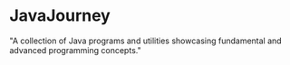 # JavaJourney
"A collection of Java programs and utilities showcasing fundamental and advanced programming concepts."
